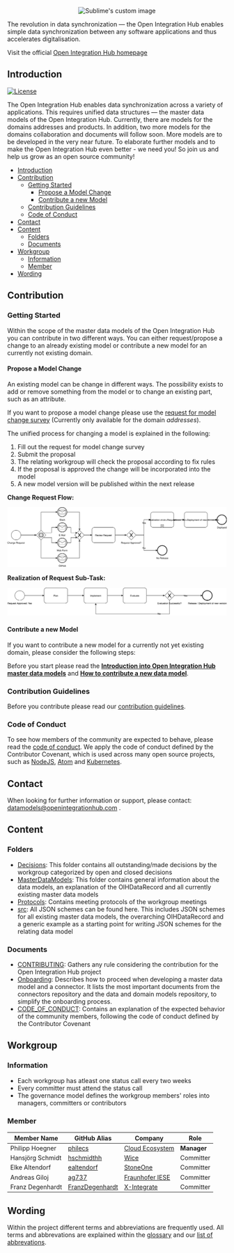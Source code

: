 <p align="center">
  <img src="https://github.com/openintegrationhub/Data-and-Domain-Models/blob/master/Assets/medium-oih-einzeilig-zentriert.jpg" alt="Sublime's custom image" width="400"/>
</p>

The revolution in data synchronization — the Open Integration Hub enables simple data synchronization between any software applications and thus accelerates digitalisation.

Visit the official [Open Integration Hub homepage](https://www.openintegrationhub.org/)

## Introduction

[![License](https://img.shields.io/badge/License-Apache%202.0-yellow.svg)](LICENSE)

The Open Integration Hub enables data synchronization across a variety of applications. This requires unified data structures — the master data models of the Open Integration Hub. Currently, there are models for the domains addresses and products. In addition, two more models for the domains collaboration and documents will follow soon. More models are to be developed in the very near future. To elaborate further models and to make the Open Integration Hub even better - we need you! So join us and help us grow as an open source community!

<!-- TOC depthFrom:2 depthTo:6 withLinks:1 updateOnSave:1 orderedList:0 -->

- [Introduction](#introduction)
- [Contribution](#contribution)
	- [Getting Started](#getting-started)
		- [Propose a Model Change](#propose-a-model-change)
		- [Contribute a new Model](#contribute-a-new-model)
	- [Contribution Guidelines](#contribution-guidelines)
	- [Code of Conduct](#code-of-conduct)
- [Contact](#contact)
- [Content](#content)
	- [Folders](#folders)
	- [Documents](#documents)
- [Workgroup](#workgroup)
	- [Information](#information)
	- [Member](#member)
- [Wording](#wording)

<!-- /TOC -->

## Contribution

### Getting Started

Within the scope of the master data models of the Open Integration Hub you can contribute in two different ways. You can either request/propose a change to an already existing model or contribute a new model for an currently not existing domain.

#### Propose a Model Change

An existing model can be change in different ways. The possibility exists to add or remove something from the model or to change an existing part, such as an attribute.

If you want to propose a model change please use the [request for model change survey](https://docs.google.com/forms/d/e/1FAIpQLScTkJNCEPTIBlc7Cumn7Y-6pfIPV90E5tVox2djnJbLUSyi4g/viewform) (Currently only available for the domain _addresses_).


The unified process for changing a model is explained in the following:

1. Fill out the request for model change survey
2. Submit the proposal
3. The relating workgroup will check the proposal according to fix rules
4. If the proposal is approved the change will be incorporated into the model
5. A new model version will be published within the next release

**Change Request Flow:**

![Change Request](MasterDataModels/Versioning/Assets/change_request.svg)

**Realization of Request Sub-Task:**

![Realization of Request](MasterDataModels/Versioning/Assets/realization.svg)

#### Contribute a new Model

If you want to contribute a new model for a currently not yet existing domain, please consider the following steps:

Before you start please read the [**Introduction into Open Integration Hub master data models**](MasterDataModels/README.md) and [**How to contribute a new data model**](CONTRIBUTING.md#contributing-a-new-data-model).

### Contribution Guidelines

Before you contribute please read our [contribution guidelines](CONTRIBUTING.md).

### Code of Conduct

To see how members of the community are expected to behave, please read the [code of conduct](CODE_OF_CONDUCT.md). We apply the code of conduct defined by the Contributor Covenant, which is used across many open source projects, such as [NodeJS](https://github.com/nodejs/node), [Atom](https://github.com/atom/atom) and [Kubernetes](https://github.com/kubernetes/kubernetes).

## Contact

When looking for further information or support, please contact: datamodels@openintegrationhub.com .

## Content

### Folders

- [Decisions](Decisions): This folder contains all outstanding/made decisions by the workgroup categorized by open and closed decisions
- [MasterDataModels](MasterDataModels): This folder contains general information about the data models, an explanation of the OIHDataRecord and all currently existing master data models
- [Protocols](Protocols): Contains meeting protocols of the workgroup meetings
- [src](src): All JSON schemes can be found here. This includes JSON schemes for all existing master data models, the overarching OIHDataRecord and a generic example as a starting point for writing JSON schemes for the relating data model

### Documents

- [CONTRIBUTING](CONTRIBUTING.md): Gathers any rule considering the contribution for the Open Integration Hub project
- [Onboarding](Onboarding.md): Describes how to proceed when developing a master data model and a connector. It lists the most important documents from the connectors repository and the data and domain models repository, to simplify the onboarding process.
- [CODE_OF_CONDUCT](CODE_OF_CONDUCT.md): Contains an explanation of the expected behavior of the community members, following  the code of conduct defined by the Contributor Covenant
  
## Workgroup

### Information

- Each workgroup has atleast one status call every two weeks
- Every committer must attend the status call
- The governance model defines the workgroup members' roles into managers, committers or contributors

### Member

| Member Name |GitHub Alias|Company| Role |
| --- | --- | --- | --- |
| Philipp Hoegner|[philecs](https://github.com/philecs)|[Cloud Ecosystem](http://www.cloudecosystem.org/)| **Manager**  |
| Hansjörg Schmidt  |[hschmidthh](https://github.com/hschmidthh)|[Wice](https://wice.de/)| Committer  |
| Elke Altendorf |[ealtendorf](https://github.com/ealtendorf)|[StoneOne](http://stoneone.de)| Committer  |
| Andreas Giloj|[ag737](https://github.com/ag737)|[Fraunhofer IESE](https://www.iese.fraunhofer.de/)| Committer  |
| Franz  Degenhardt|[FranzDegenhardt](https://github.com/FranzDegenhardt)|[X-Integrate](https://x-integrate.com/x-integrate-startseite/)| Committer  |

## Wording

Within the project different terms and abbreviations are frequently used. All terms and abbrevations are explained within the [glossary](https://github.com/openintegrationhub/Connectors/wiki/Glossary) and our [list of abbrevations](https://github.com/openintegrationhub/Connectors/wiki/Abbreviations).
